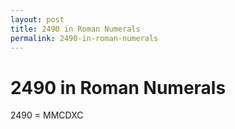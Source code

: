 ```yaml
---
layout: post
title: 2490 in Roman Numerals
permalink: 2490-in-roman-numerals
---
```


# 2490 in Roman Numerals

2490 = MMCDXC
